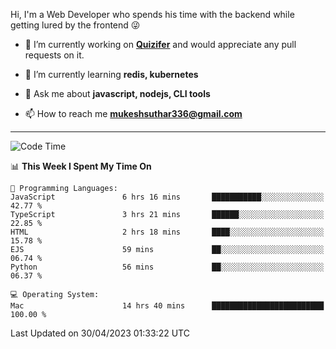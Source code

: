 Hi, I'm a Web Developer who spends his time with the backend while getting lured by the frontend 😜

- 🔭 I’m currently working on **[Quizifer](https://github.com/SutharMukesh/Quizifer/)** and would appreciate any pull requests on it.

- 🌱 I’m currently learning **redis, kubernetes**

- 💬 Ask me about **javascript, nodejs, CLI tools**

- 📫 How to reach me **mukeshsuthar336@gmail.com**

---
<!--START_SECTION:waka-->
![Code Time](http://img.shields.io/badge/Code%20Time-2%2C269%20hrs%2047%20mins-blue)

📊 **This Week I Spent My Time On** 

```text
💬 Programming Languages: 
JavaScript               6 hrs 16 mins       ███████████░░░░░░░░░░░░░░   42.77 % 
TypeScript               3 hrs 21 mins       ██████░░░░░░░░░░░░░░░░░░░   22.85 % 
HTML                     2 hrs 18 mins       ████░░░░░░░░░░░░░░░░░░░░░   15.78 % 
EJS                      59 mins             ██░░░░░░░░░░░░░░░░░░░░░░░   06.74 % 
Python                   56 mins             ██░░░░░░░░░░░░░░░░░░░░░░░   06.37 % 

💻 Operating System: 
Mac                      14 hrs 40 mins      █████████████████████████   100.00 % 
```


 Last Updated on 30/04/2023 01:33:22 UTC
<!--END_SECTION:waka-->
